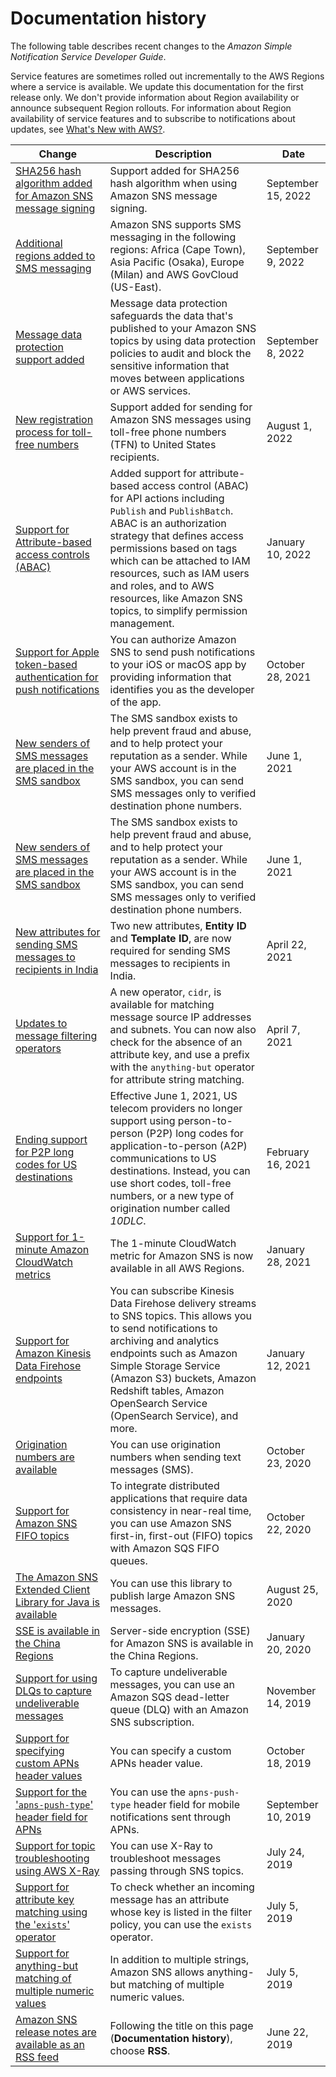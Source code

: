# Documentation history<a name="sns-release-notes"></a>

The following table describes recent changes to the *Amazon Simple Notification Service Developer Guide*\.

Service features are sometimes rolled out incrementally to the AWS Regions where a service is available\. We update this documentation for the first release only\. We don't provide information about Region availability or announce subsequent Region rollouts\. For information about Region availability of service features and to subscribe to notifications about updates, see [What's New with AWS?](https://aws.amazon.com/new)\. 

| Change | Description | Date | 
| --- |--- |--- |
| [SHA256 hash algorithm added for Amazon SNS message signing](https://docs.aws.amazon.com/sns/latest/dg/sns-verify-signature-of-message.html) | Support added for SHA256 hash algorithm when using Amazon SNS message signing\. | September 15, 2022 | 
| [Additional regions added to SMS messaging](https://docs.aws.amazon.com/sns/latest/dg/sns-supported-regions-countries.html) | Amazon SNS supports SMS messaging in the following regions: Africa \(Cape Town\), Asia Pacific \(Osaka\), Europe \(Milan\) and AWS GovCloud \(US\-East\)\. | September 9, 2022 | 
| [Message data protection support added](https://docs.aws.amazon.com/sns/latest/dg/message-data-protection.html) | Message data protection safeguards the data that's published to your Amazon SNS topics by using data protection policies to audit and block the sensitive information that moves between applications or AWS services\. | September 8, 2022 | 
| [New registration process for toll\-free numbers](https://docs.aws.amazon.com/sns/latest/dg/channels-sms-originating-identities-tfn.html) | Support added for sending for Amazon SNS messages using toll\-free phone numbers \(TFN\) to United States recipients\. | August 1, 2022 | 
| [Support for Attribute\-based access controls \(ABAC\)](https://docs.aws.amazon.com/sns/latest/dg/sns-tags-configuring.html#api-actions-that-support-abac) | Added support for attribute\-based access control \(ABAC\) for API actions including `Publish` and `PublishBatch`\. ABAC is an authorization strategy that defines access permissions based on tags which can be attached to IAM resources, such as IAM users and roles, and to AWS resources, like Amazon SNS topics, to simplify permission management\. | January 10, 2022 | 
| [Support for Apple token\-based authentication for push notifications](https://docs.aws.amazon.com/sns/latest/dg/sns-apple-authentication-methods.html) | You can authorize Amazon SNS to send push notifications to your iOS or macOS app by providing information that identifies you as the developer of the app\. | October 28, 2021 | 
| [New senders of SMS messages are placed in the SMS sandbox](https://docs.aws.amazon.com/sns/latest/dg/sns-sms-sandbox.html) | The SMS sandbox exists to help prevent fraud and abuse, and to help protect your reputation as a sender\. While your AWS account is in the SMS sandbox, you can send SMS messages only to verified destination phone numbers\. | June 1, 2021 | 
| [New senders of SMS messages are placed in the SMS sandbox](https://docs.aws.amazon.com/sns/latest/dg/sns-sms-sandbox.html) | The SMS sandbox exists to help prevent fraud and abuse, and to help protect your reputation as a sender\. While your AWS account is in the SMS sandbox, you can send SMS messages only to verified destination phone numbers\. | June 1, 2021 | 
| [New attributes for sending SMS messages to recipients in India](https://docs.aws.amazon.com/sns/latest/dg/sns-register-entity-and-template.html) | Two new attributes, **Entity ID** and **Template ID**, are now required for sending SMS messages to recipients in India\. | April 22, 2021 | 
| [Updates to message filtering operators](https://docs.aws.amazon.com/sns/latest/dg/sns-subscription-filter-policies.html) | A new operator, `cidr`, is available for matching message source IP addresses and subnets\. You can now also check for the absence of an attribute key, and use a prefix with the `anything-but` operator for attribute string matching\. | April 7, 2021 | 
| [Ending support for P2P long codes for US destinations](https://docs.aws.amazon.com/sns/latest/dg/channels-sms-us-requirements.html) | Effective June 1, 2021, US telecom providers no longer support using person\-to\-person \(P2P\) long codes for application\-to\-person \(A2P\) communications to US destinations\. Instead, you can use short codes, toll\-free numbers, or a new type of origination number called *10DLC*\. | February 16, 2021 | 
| [Support for 1\-minute Amazon CloudWatch metrics](https://docs.aws.amazon.com/sns/latest/dg/sns-monitoring-using-cloudwatch.html) | The 1\-minute CloudWatch metric for Amazon SNS is now available in all AWS Regions\. | January 28, 2021 | 
| [Support for Amazon Kinesis Data Firehose endpoints](https://docs.aws.amazon.com/sns/latest/dg/sns-firehose-as-subscriber.html) | You can subscribe Kinesis Data Firehose delivery streams to SNS topics\. This allows you to send notifications to archiving and analytics endpoints such as Amazon Simple Storage Service \(Amazon S3\) buckets, Amazon Redshift tables, Amazon OpenSearch Service \(OpenSearch Service\), and more\. | January 12, 2021 | 
| [Origination numbers are available](https://docs.aws.amazon.com/sns/latest/dg/sms_publish-to-phone.html) | You can use origination numbers when sending text messages \(SMS\)\. | October 23, 2020 | 
| [Support for Amazon SNS FIFO topics](https://docs.aws.amazon.com/sns/latest/dg/sns-fifo-topics.html) | To integrate distributed applications that require data consistency in near\-real time, you can use Amazon SNS first\-in, first\-out \(FIFO\) topics with Amazon SQS FIFO queues\. | October 22, 2020 | 
| [The Amazon SNS Extended Client Library for Java is available](https://docs.aws.amazon.com/sns/latest/dg/large-message-payloads.html) | You can use this library to publish large Amazon SNS messages\. | August 25, 2020 | 
| [SSE is available in the China Regions](https://docs.aws.amazon.com/sns/latest/dg/sns-server-side-encryption.html) | Server\-side encryption \(SSE\) for Amazon SNS is available in the China Regions\. | January 20, 2020 | 
| [Support for using DLQs to capture undeliverable messages](https://docs.aws.amazon.com/sns/latest/dg/sns-dead-letter-queues.html) | To capture undeliverable messages, you can use an Amazon SQS dead\-letter queue \(DLQ\) with an Amazon SNS subscription\. | November 14, 2019 | 
| [Support for specifying custom APNs header values](https://docs.aws.amazon.com/sns/latest/dg/sns-send-custom-platform-specific-payloads-mobile-devices.html#specify-custom-header-value) | You can specify a custom APNs header value\. | October 18, 2019 | 
| [Support for the '`apns-push-type`' header field for APNs](https://docs.aws.amazon.com/sns/latest/dg/sns-send-custom-platform-specific-payloads-mobile-devices.html) | You can use the `apns-push-type` header field for mobile notifications sent through APNs\. | September 10, 2019 | 
| [Support for topic troubleshooting using AWS X\-Ray](https://docs.aws.amazon.com/sns/latest/dg/sns-troubleshooting.html#sns-troubleshooting-using-x-ray) | You can use X\-Ray to troubleshoot messages passing through SNS topics\. | July 24, 2019 | 
| [Support for attribute key matching using the '`exists`' operator](https://docs.aws.amazon.com/sns/latest/dg/sns-subscription-filter-policies.html#attribute-key-matching) | To check whether an incoming message has an attribute whose key is listed in the filter policy, you can use the `exists` operator\. | July 5, 2019 | 
| [Support for anything\-but matching of multiple numeric values](https://docs.aws.amazon.com/sns/latest/dg/sns-subscription-filter-policies.html#numeric-anything-but-matching) | In addition to multiple strings, Amazon SNS allows anything\-but matching of multiple numeric values\. | July 5, 2019 | 
| [Amazon SNS release notes are available as an RSS feed](https://docs.aws.amazon.com/sns/latest/dg/sns-release-notes.html) | Following the title on this page \(**Documentation history**\), choose **RSS**\. | June 22, 2019 | 